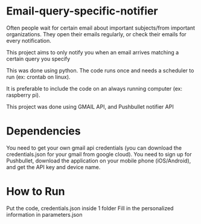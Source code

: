# Email-query-specific-notifier
Often people wait for certain email about important subjects/from important organizations. They open their emails regularly, or check their emails for every notification.

This project aims to only notify you when an email arrives matching a certain query you specify 

This was done using python. The code runs once and needs a scheduler to run (ex: crontab on linux).

It is preferable to include the code on an always running computer (ex: raspberry pi).

This project was done using GMAIL API, and Pushbullet notifier API

# Dependencies
You need to get your own gmail api credentials (you can download the credentials.json for your gmail from google cloud).
You need to sign up for Pushbullet, download the application on your mobile phone (iOS/Android), and get the API key and device name.

# How to Run
Put the code, credentials.json inside 1 folder
Fill in the personalized information in parameters.json
